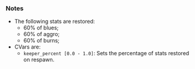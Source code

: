 ### Notes
- The following stats are restored:
	- 60% of blues;
	- 60% of aggro;
	- 60% of burns;
- CVars are:
	- `keeper_percent [0.0 - 1.0]`: Sets the percentage of stats restored on respawn.
